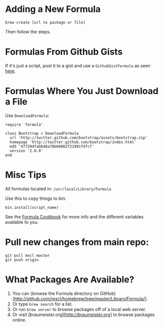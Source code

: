 # Adding a New Formula

	brew create [url to package or file]

Then follow the steps.

# Formulas From Github Gists

If it's just a script, post it to a gist and use a `GithubGistFormula` as seen [here](https://github.com/mxcl/homebrew/blob/master/Library/Formula/browser.rb).

# Formulas Where You Just Download a File

Use `DownloadFormula`:

    require 'formula'

    class Bootstrap < DownloadFormula
      url 'http://twitter.github.com/bootstrap/assets/bootstrap.zip'
      homepage 'http://twitter.github.com/bootstrap/index.html'
      md5 '47739d7abb48a70b69062f21991fdfcf'
      version '2.0.0'
    end

# Misc Tips

All formulas located in: `/usr/local/Library/Formula`

Use this to copy things to bin:

	bin.install(script_name)

See the [Formula Cookbook](https://github.com/mxcl/homebrew/wiki/Formula-Cookbook) for more info and the different variables available to you.

# Pull new changes from main repo:

	git pull mxcl master
	git push origin

# What Packages Are Available?

1. You can (browse the Formula directory on GitHub)[http://github.com/mxcl/homebrew/tree/master/Library/Formula/].
2. Or type `brew search` for a list.
3. Or run `brew server` to browse packages off of a local web server.
4. Or visit [braumeister.org][http://braumeister.org] to browse packages online.
